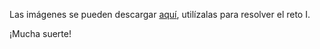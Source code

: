 Las imágenes se pueden descargar [aquí](https://drive.google.com/drive/folders/1ff0l1GXazCml-kIqkL2RnvdaRCxpYYcE?usp=drive_link), utilízalas para resolver el reto I.

¡Mucha suerte!